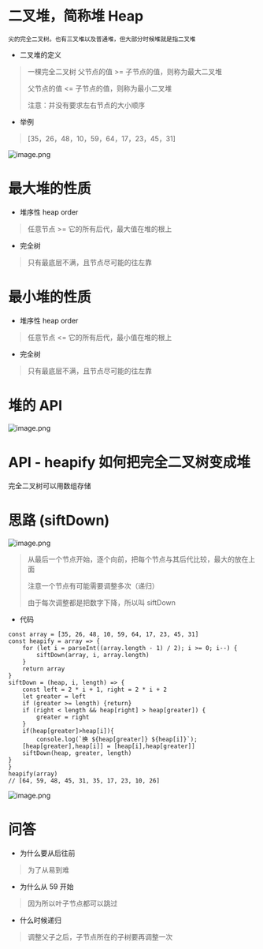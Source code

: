 # 二叉堆，简称堆 Heap
``尖的完全二叉树。也有三叉堆以及普通堆，但大部分时候堆就是指二叉堆``

- 二叉堆的定义
> 一棵完全二叉树
> 父节点的值 >= 子节点的值，则称为最大二叉堆
> 
> 父节点的值 <= 子节点的值，则称为最小二叉堆
>
> 注意：并没有要求左右节点的大小顺序

- 举例
> [35，26，48，10，59，64，17，23，45，31]

![image.png](https://upload-images.jianshu.io/upload_images/1181204-1fb260e8f97045c4.png?imageMogr2/auto-orient/strip%7CimageView2/2/w/1240)

# 最大堆的性质
- 堆序性 heap order
> 任意节点 >= 它的所有后代，最大值在堆的根上

- 完全树
> 只有最底层不满，且节点尽可能的往左靠

# 最小堆的性质
- 堆序性 heap order
> 任意节点 <= 它的所有后代，最小值在堆的根上

- 完全树
> 只有最底层不满，且节点尽可能的往左靠

# 堆的 API
![image.png](https://upload-images.jianshu.io/upload_images/1181204-1e943313b421d06d.png?imageMogr2/auto-orient/strip%7CimageView2/2/w/1240)

# API - heapify 如何把完全二叉树变成堆
完全二叉树可以用数组存储

# 思路 (siftDown)
![image.png](https://upload-images.jianshu.io/upload_images/1181204-d714583aec53893e.png?imageMogr2/auto-orient/strip%7CimageView2/2/w/1240)

> 从最后一个节点开始，逐个向前，把每个节点与其后代比较，最大的放在上面
>
> 注意一个节点有可能需要调整多次（递归）
>
> 由于每次调整都是把数字下降，所以叫 siftDown

- 代码
```
const array = [35, 26, 48, 10, 59, 64, 17, 23, 45, 31]
const heapify = array => {
	for (let i = parseInt((array.length - 1) / 2); i >= 0; i--) {
		siftDown(array, i, array.length)
	}
	return array
}
siftDown = (heap, i, length) => {
	const left = 2 * i + 1, right = 2 * i + 2
	let greater = left
	if (greater >= length) {return}
	if (right < length && heap[right] > heap[greater]) {
		greater = right
	}
	if(heap[greater]>heap[i]){
		console.log(`换 ${heap[greater]} ${heap[i]}`);
    [heap[greater],heap[i]] = [heap[i],heap[greater]]
    siftDown(heap, greater, length)
}
}
heapify(array)
// [64, 59, 48, 45, 31, 35, 17, 23, 10, 26]
```
![image.png](https://upload-images.jianshu.io/upload_images/1181204-995ea972a925750e.png?imageMogr2/auto-orient/strip%7CimageView2/2/w/1240)

# 问答
- 为什么要从后往前
> 为了从易到难

- 为什么从 59 开始
>  因为所以叶子节点都可以跳过

- 什么时候递归
> 调整父子之后，子节点所在的子树要再调整一次